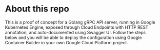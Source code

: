 # About this repo

This is a proof of concept for a Golang gRPC API server, running in Google Kubernetes Engine, exposed through Cloud Endpoints with HTTP REST annotation, and auto-documented using Swagger UI. Follow the steps below and you will be able to deploy the configuration using Google Container Builder in your own Google Cloud Platform project.
